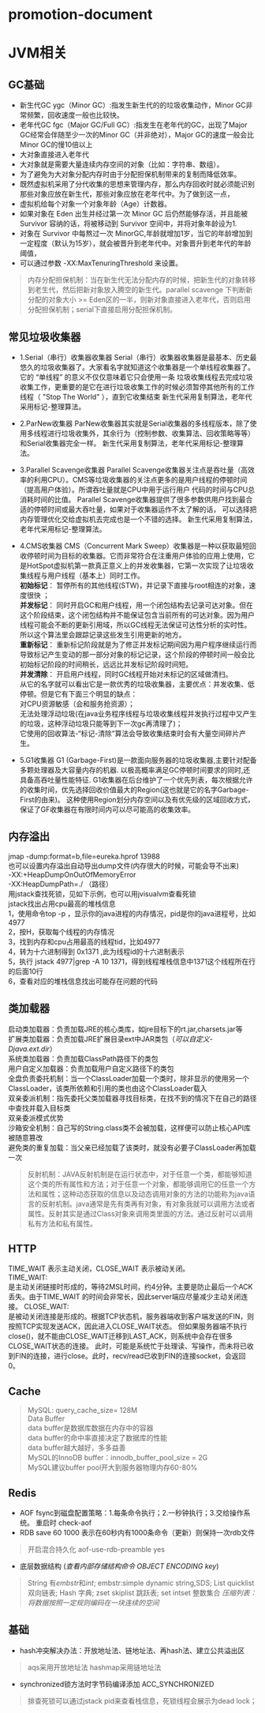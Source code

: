 # promotion-document

# JVM相关
## GC基础
* 新生代GC ygc（Minor GC）:指发生新生代的的垃圾收集动作，Minor GC非常频繁，回收速度一般也比较快。
* 老年代GC fgc（Major GC/Full GC）:指发生在老年代的GC，出现了Major GC经常会伴随至少一次的Minor GC（并非绝对），Major GC的速度一般会比Minor GC的慢10倍以上
* 大对象直接进入老年代
* 大对象就是需要大量连续内存空间的对象（比如：字符串、数组）。
* 为了避免为大对象分配内存时由于分配担保机制带来的复制而降低效率。
* 既然虚拟机采用了分代收集的思想来管理内存，那么内存回收时就必须能识别那些对象应放在新生代，那些对象应放在老年代中。为了做到这一点，
* 虚拟机给每个对象一个对象年龄（Age）计数器。
* 如果对象在 Eden 出生并经过第一次 Minor GC 后仍然能够存活，并且能被 Survivor 容纳的话，将被移动到 Survivor 空间中，并将对象年龄设为1.
* 对象在 Survivor 中每熬过一次 MinorGC,年龄就增加1岁，当它的年龄增加到一定程度（默认为15岁），就会被晋升到老年代中。对象晋升到老年代的年龄阈值，
* 可以通过参数 -XX:MaxTenuringThreshold 来设置。
> 内存分配担保机制：当在新生代无法分配内存的时候，把新生代的对象转移到老生代，然后把新对象放入腾空的新生代。parallel scavenge 下判断新分配的对象大小 >= Eden区的一半，则新对象直接进入老年代，否则启用分配担保机制；serial下直接启用分配担保机制。

## 常见垃圾收集器
* 1.Serial（串行）收集器收集器
Serial（串行）收集器收集器是最基本、历史最悠久的垃圾收集器了。大家看名字就知道这个收集器是一个单线程收集器了。它的 “单线程” 的意义不仅仅意味着它只会使用一条
垃圾收集线程去完成垃圾收集工作，更重要的是它在进行垃圾收集工作的时候必须暂停其他所有的工作线程（ "Stop The World" ），直到它收集结束
新生代采用复制算法，老年代采用标记-整理算法。

* 2.ParNew收集器
ParNew收集器其实就是Serial收集器的多线程版本，除了使用多线程进行垃圾收集外，其余行为（控制参数、收集算法、回收策略等等）和Serial收集器完全一样。
新生代采用复制算法，老年代采用标记-整理算法。

* 3.Parallel Scavenge收集器
Parallel Scavenge收集器关注点是吞吐量（高效率的利用CPU）。CMS等垃圾收集器的关注点更多的是用户线程的停顿时间（提高用户体验）。所谓吞吐量就是CPU中用于运行用户
代码的时间与CPU总消耗时间的比值。 Parallel Scavenge收集器提供了很多参数供用户找到最合适的停顿时间或最大吞吐量，如果对于收集器运作不太了解的话，
可以选择把内存管理优化交给虚拟机去完成也是一个不错的选择。
新生代采用复制算法，老年代采用标记-整理算法。

* 4.CMS收集器
CMS（Concurrent Mark Sweep）收集器是一种以获取最短回收停顿时间为目标的收集器。它而非常符合在注重用户体验的应用上使用，它是HotSpot虚拟机第一款真正意义上的并发收集器，它第一次实现了让垃圾收集线程与用户线程（基本上）同时工作。  
**初始标记**： 暂停所有的其他线程(STW)，并记录下直接与root相连的对象，速度很快 ；  
**并发标记**： 同时开启GC和用户线程，用一个闭包结构去记录可达对象。但在这个阶段结束，这个闭包结构并不能保证包含当前所有的可达对象。因为用户线程可能会不断的更新引用域，所以GC线程无法保证可达性分析的实时性。所以这个算法里会跟踪记录这些发生引用更新的地方。  
**重新标记**： 重新标记阶段就是为了修正并发标记期间因为用户程序继续运行而导致标记产生变动的那一部分对象的标记记录，这个阶段的停顿时间一般会比初始标记阶段的时间稍长，远远比并发标记阶段时间短。  
**并发清除**： 开启用户线程，同时GC线程开始对未标记的区域做清扫。  
从它的名字就可以看出它是一款优秀的垃圾收集器，主要优点：并发收集、低停顿。但是它有下面三个明显的缺点：  
对CPU资源敏感（会和服务抢资源）；  
无法处理浮动垃圾(在java业务程序线程与垃圾收集线程并发执行过程中又产生的垃圾，这种浮动垃圾只能等到下一次gc再清理了)；  
它使用的回收算法-“标记-清除”算法会导致收集结束时会有大量空间碎片产生。

* 5.G1收集器
G1 (Garbage-First)是一款面向服务器的垃圾收集器,主要针对配备多颗处理器及大容量内存的机器. 以极高概率满足GC停顿时间要求的同时,还具备高吞吐量性能特征.
G1收集器在后台维护了一个优先列表，每次根据允许的收集时间，优先选择回收价值最大的Region(这也就是它的名字Garbage-First的由来)。
这种使用Region划分内存空间以及有优先级的区域回收方式，保证了GF收集器在有限时间内可以尽可能高的收集效率。
  
## 内存溢出
jmap -dump:format=b,file=eureka.hprof 13988  
也可以设置内存溢出自动导出dump文件(内存很大的时候，可能会导不出来)  
-XX:+HeapDumpOnOutOfMemoryError  
-XX:HeapDumpPath=./   （路径）  
用jstack查找死锁，见如下示例，也可以用jvisualvm查看死锁  
jstack找出占用cpu最高的堆栈信息  
1，使用命令top -p <pid> ，显示你的java进程的内存情况，pid是你的java进程号，比如4977  
2，按H，获取每个线程的内存情况  
3，找到内存和cpu占用最高的线程tid，比如4977  
4，转为十六进制得到 0x1371 ,此为线程id的十六进制表示  
5，执行 jstack 4977|grep -A 10 1371，得到线程堆栈信息中1371这个线程所在行的后面10行  
6，查看对应的堆栈信息找出可能存在问题的代码
  
## 类加载器
启动类加载器：负责加载JRE的核心类库，如jre目标下的rt.jar,charsets.jar等  
扩展类加载器：负责加载JRE扩展目录ext中JAR类包（*可以自定义-Djava.ext.dir*）  
系统类加载器：负责加载ClassPath路径下的类包  
用户自定义加载器：负责加载用户自定义路径下的类包  
全盘负责委托机制：当一个ClassLoader加载一个类时，除非显示的使用另一个ClassLoader，该类所依赖和引用的类也由这个ClassLoader载入  
双亲委派机制：指先委托父类加载器寻找目标类，在找不到的情况下在自己的路径中查找并载入目标类  
双亲委派模式优势  
沙箱安全机制：自己写的String.class类不会被加载，这样便可以防止核心API库被随意篡改  
避免类的重复加载：当父亲已经加载了该类时，就没有必要子ClassLoader再加载一次  
> 反射机制：JAVA反射机制是在运行状态中，对于任意一个类，都能够知道这个类的所有属性和方法；对于任意一个对象，都能够调用它的任意一个方法和属性；这种动态获取的信息以及动态调用对象的方法的功能称为java语言的反射机制。java通常是先有类再有对象，有对象我就可以调用方法或者属性。反射其实是通过Class对象来调用类里面的方法。通过反射可以调用私有方法和私有属性。

## HTTP
TIME_WAIT 表示主动关闭，CLOSE_WAIT 表示被动关闭。  
TIME_WAIT:  
是主动关闭链接时形成的，等待2MSL时间，约4分钟。主要是防止最后一个ACK丢失。由于TIME_WAIT 的时间会非常长，因此server端应尽量减少主动关闭连接。
CLOSE_WAIT:  
是被动关闭连接是形成的。根据TCP状态机，服务器端收到客户端发送的FIN，则按照TCP实现发送ACK，因此进入CLOSE_WAIT状态。
但如果服务器端不执行close()，就不能由CLOSE_WAIT迁移到LAST_ACK，则系统中会存在很多CLOSE_WAIT状态的连接。
此时，可能是系统忙于处理读、写操作，而未将已收到FIN的连接，进行close。此时，recv/read已收到FIN的连接socket，会返回0。  
  
## Cache
> MySQL: query_cache_size= 128M  
         Data Buffer  
         data buffer是数据库数据在内存中的容器  
         data buffer的命中率直接决定了数据库的性能  
         data buffer越大越好，多多益善  
         MySQL的InnoDB buffer：innodb_buffer_pool_size = 2G  
         MySQL建议buffer pool开大到服务器物理内存60-80%  

## Redis
* AOF fsync到磁盘配置策略：1.每条命令执行；2.一秒钟执行；3.交给操作系统。 重启时 check-aof
* RDB save 60 1000 表示在60秒内有1000条命令（更新）则保持一次rdb文件
> 开启混合持久化 aof-use-rdb-preamble yes
* 底层数据结构 (*查看内部存储结构命令 OBJECT ENCODING key*)
> String 有*embstr*和*int*; embstr:simple dynamic string,SDS; List quicklist 双向链表; Hash 字典; zset skiplist 跳跃表; set intset 整数集合
> *压缩列表：将数据按照一定规则编码在一块连续的空间*  

## 基础
* hash冲突解决办法：开放地址法、链地址法、再hash法、建立公共溢出区  
> aqs采用开放地址法 hashmap采用链地址法  
* synchronized锁方法时字节码编译添加 ACC_SYNCHRONIZED  
> 排查死锁可以通过jstack pid来查看栈信息，死锁线程会展示为dead lock；  


